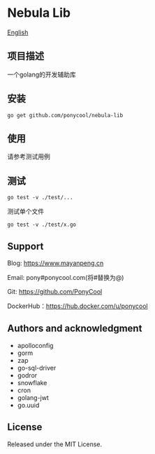 # Nebula Lib

[English](README-EN.md)

## 项目描述

一个golang的开发辅助库

## 安装

```
go get github.com/ponycool/nebula-lib
```

## 使用

请参考测试用例

## 测试

```
go test -v ./test/...
```

测试单个文件

```shell
go test -v ./test/x.go
```

## Support

Blog: https://www.mayanpeng.cn

Email: pony#ponycool.com(将#替换为@)

Git: https://github.com/PonyCool

DockerHub：https://hub.docker.com/u/ponycool

## Authors and acknowledgment

- apolloconfig
- gorm
- zap
- go-sql-driver
- godror
- snowflake
- cron
- golang-jwt
- go.uuid

## License

Released under the MIT License.